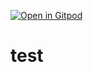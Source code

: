 [![Open in Gitpod](https://gitpod.io/button/open-in-gitpod.svg)](https://gitpod.io#https://github.com/yijunyu/test)

# test

